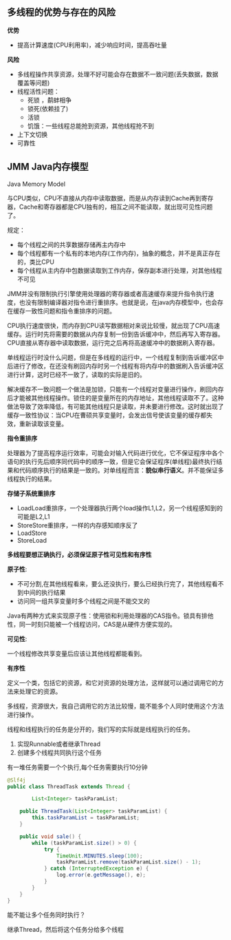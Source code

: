 ## 多线程的优势与存在的风险

**优势**

* 提高计算速度(CPU利用率)，减少响应时间，提高吞吐量



**风险**

* 多线程操作共享资源，处理不好可能会存在数据不一致问题(丢失数据，数据覆盖等问题)
* 线程活性问题：
  * 死锁 ，鹬蚌相争
  * 锁死(依赖挂了)
  * 活锁
  * 饥饿：一些线程总能抢到资源，其他线程抢不到
* 上下文切换
* 可靠性



## JMM Java内存模型

Java Memory Model

与CPU类似，CPU不直接从内存中读取数据，而是从内存读到Cache再到寄存器，Cache和寄存器都是CPU独有的，相互之间不能读取，就出现可见性问题了。



规定：

* 每个线程之间的共享数据存储再主内存中
* 每个线程都有一个私有的本地内存(工作内存)，抽象的概念，并不是真正存在的，类比CPU
* 每个线程从主内存中包数据读取到工作内存，保存副本进行处理，对其他线程不可见



JMM并没有限制执行引擎使用处理器的寄存器或者高速缓存来提升指令执行速度，也没有限制编译器对指令进行重排序。也就是说，在java内存模型中，也会存在缓存一致性问题和指令重排序的问题。



CPU执行速度很快，而内存到CPU读写数据相对来说比较慢，就出现了CPU高速缓存。运行时先将需要的数据从内存复制一份到告诉缓冲中，然后再写入寄存器。CPU直接从寄存器中读取数据，运行完之后再将高速缓冲中的数据刷入寄存器。

单线程运行时没什么问题，但是在多线程的运行中，一个线程复制到告诉缓冲区中后进行了修改，在还没有刷回内存时另一个线程有将内存中的数据刷入告诉缓冲区进行计算，这时已经不一致了，读取的实际是旧的。

解决缓存不一致问题一个做法是加锁，只能有一个线程对变量进行操作，刷回内存后才能被其他线程操作。锁住的是变量所在的内存地址，其他线程读取不了。这种做法导致了效率降低，有可能其他线程只是读取，并未要进行修改。这时就出现了缓存一致性协议：当CPU在曹硕共享变量时，会发出信号使该变量的缓存都失效，重新读取该变量。



**指令重排序**

处理器为了提高程序运行效率，可能会对输入代码进行优化，它不保证程序中各个语句的执行先后顺序同代码中的顺序一致，但是它会保证程序(单线程)最终执行结果和代码顺序执行的结果是一致的。对单线程而言：**貌似串行语义**。并不能保证多线程执行的结果。

**存储子系统重排序**

* LoadLoad重排序，一个处理器执行两个load操作L1,L2，另一个线程感知到的可能是L2,L1
* StoreStore重排序，一样的内存感知顺序反了
* LoadStore
* StoreLoad





**多线程要想正确执行，必须保证原子性可见性和有序性**



**原子性**: 

* 不可分割,在其他线程看来，要么还没执行，要么已经执行完了，其他线程看不到中间的执行结果
* 访问同一组共享变量时多个线程之间是不能交叉的

Java有两种方式来实现原子性：使用锁和利用处理器的CAS指令。锁具有排他性，同一时刻只能被一个线程访问，CAS是从硬件方便实现的。

**可见性**: 

一个线程修改共享变量后应该让其他线程都能看到。

**有序性**



定义一个类，包括它的资源，和它对资源的处理方法，这样就可以通过调用它的方法来处理它的资源。



多线程，资源很大，我自己调用它的方法比较慢，能不能多个人同时使用这个方法进行操作。



线程和线程执行的任务是分开的，我们写的实际就是线程执行的任务。

1. 实现Runnable或者继承Thread
2. 创建多个线程共同执行这个任务



有一堆任务需要一个个执行,每个任务需要执行10分钟

```java
@Slf4j
public class ThreadTask extends Thread {

		List<Integer> taskParamList;

    public ThreadTask(List<Integer> taskParamList) {
        this.taskParamList = taskParamList;
    }

    public void sale() {
        while (taskParamList.size() > 0) {
            try {
                TimeUnit.MINUTES.sleep(100);
                taskParamList.remove(taskParamList.size() - 1);
            } catch (InterruptedException e) {
                log.error(e.getMessage(), e);
            }
        }
    }
}
```



能不能让多个任务同时执行？

继承Thread，然后将这个任务分给多个线程

